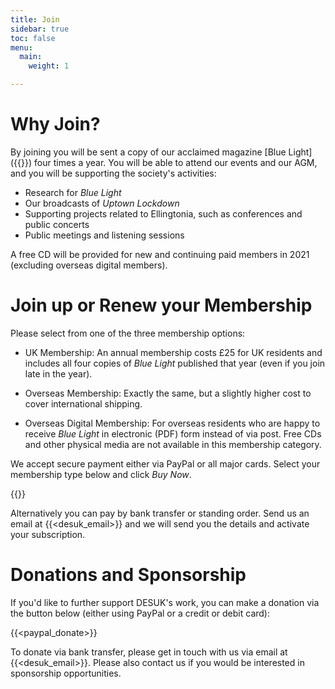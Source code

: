 ```yaml
---
title: Join
sidebar: true
toc: false
menu:
  main:
    weight: 1

---
```

# Why Join?

By joining you will be sent a copy of our acclaimed magazine [Blue Light]({{<relref blue_light>}}) four times a year. You will be able to attend our events and our AGM, and you will be supporting the society's activities:

* Research for *Blue Light*
* Our broadcasts of *Uptown Lockdown*
* Supporting projects related to Ellingtonia, such as conferences and public concerts
* Public meetings and listening sessions

A free CD will be provided for new and continuing paid members in 2021 (excluding overseas digital members).

# Join up or Renew your Membership

Please select from one of the three membership options:

* UK Membership: An annual membership costs £25 for UK residents and includes all four copies of *Blue Light* published that year (even if you join late in the year).

* Overseas Membership: Exactly the same, but a slightly higher cost to cover international shipping.

* Overseas Digital Membership: For overseas residents who are happy to receive *Blue Light* in electronic (PDF) form instead of via post. Free CDs and other physical media are not available in this membership category.

We accept secure payment either via PayPal or all major cards. Select your membership type below and click *Buy Now*.

{{<paypal>}}

Alternatively you can pay by bank transfer or standing order. Send us an email at {{<desuk_email>}} and we will send you the details and activate your subscription.

# Donations and Sponsorship

If you'd like to further support DESUK's work, you can make a donation via the button below (either using PayPal or a credit or debit card):

{{<paypal_donate>}}

To donate via bank transfer, please get in touch with us via email at {{<desuk_email>}}. Please also contact us if you would be interested in sponsorship opportunities.

